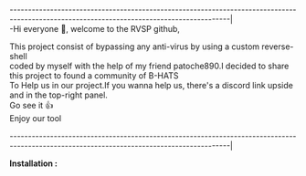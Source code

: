 ------------------------------------------------------------------------------------------------------------------------------------------|<br/>
-Hi everyone 👋, welcome to the RVSP github,<br/>

This project consist of bypassing any anti-virus by using a custom reverse-shell<br/>
coded by myself with the help of my friend patoche890.I decided to share this project to found a community of B-HATS<br/>
To Help us in our project.If you wanna help us, there's a discord link upside and in the top-right panel.<br/>
Go see it 👍<br/>
Enjoy our tool<br/>

------------------------------------------------------------------------------------------------------------------------------------------|<br/>

<b>Installation :<b/>


